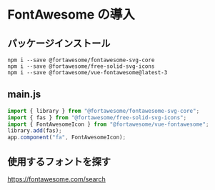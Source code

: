 # FontAwesome の導入

## パッケージインストール
```
npm i --save @fortawesome/fontawesome-svg-core
npm i --save @fortawesome/free-solid-svg-icons
npm i --save @fortawesome/vue-fontawesome@latest-3
```

## main.js
```js
import { library } from "@fortawesome/fontawesome-svg-core";
import { fas } from "@fortawesome/free-solid-svg-icons";
import { FontAwesomeIcon } from "@fortawesome/vue-fontawesome";
library.add(fas);
app.component("fa", FontAwesomeIcon);
```

## 使用するフォントを探す

https://fontawesome.com/search